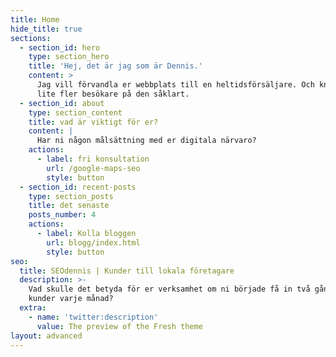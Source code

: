 ```yaml
---
title: Home
hide_title: true
sections:
  - section_id: hero
    type: section_hero
    title: 'Hej, det är jag som är Dennis.'
    content: >
      Jag vill förvandla er webbplats till en heltidsförsäljare. Och knuffa in
      lite fler besökare på den såklart.
  - section_id: about
    type: section_content
    title: vad är viktigt för er?
    content: |
      Har ni någon målsättning med er digitala närvaro? 
    actions:
      - label: fri konsultation
        url: /google-maps-seo
        style: button
  - section_id: recent-posts
    type: section_posts
    title: det senaste
    posts_number: 4
    actions:
      - label: Kolla bloggen
        url: blogg/index.html
        style: button
seo:
  title: SEOdennis | Kunder till lokala företagare
  description: >-
    Vad skulle det betyda för er verksamhet om ni började få in två gånger fler
    kunder varje månad? 
  extra:
    - name: 'twitter:description'
      value: The preview of the Fresh theme
layout: advanced
---
```

